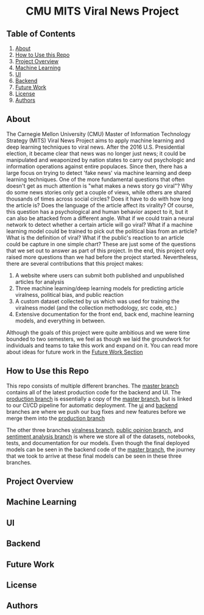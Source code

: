 <div align="center">

# CMU MITS Viral News Project

</div>

## Table of Contents
1. [About](#about)
2. [How to Use this Repo](#how-to-use-this-repo)
3. [Project Overview](#project-overview)
4. [Machine Learning](#machine-learning)
5. [UI](#ui)
6. [Backend](#backend)
7. [Future Work](#future-work)
8. [License](#license)
9. [Authors](#authors)

## About
The Carnegie Mellon University (CMU) Master of Information Technology Strategy (MITS) Viral News Project aims to apply machine learning and deep learning techniques to viral news. After the 2016 U.S. Presidential election, it became clear that news was no longer just news; it could be manipulated and weaponized by nation states to carry out psychologic and information operations against entire populaces. Since then, there has a large focus on trying to detect 'fake news' via machine learning and deep learning techniques. One of the more fundamental questions that often doesn't get as much attention is "what makes a news story go viral"? Why do some news stories only get a couple of views, while others are shared thousands of times across social circles? Does it have to do with how long the article is? Does the language of the article affect its virality? Of course, this question has a psychological and human behavior aspect to it, but it can also be attacked from a different angle. What if we could train a neural network to detect whether a certain article will go viral? What if a machine learning model could be trained to pick out the political bias from an article? What is the definition of viral? What if the public's reaction to an article could be capture in one simple chart? These are just some of the questions that we set out to answer as part of this project. In the end, this project only raised more questions than we had before the project started. Nevertheless, there are several contributions that this project makes:

1. A website where users can submit both published and unpublished articles for analysis
2. Three machine learning/deep learning models for predicting article viralness, political bias, and public reaction
3. A custom dataset collected by us which was used for training the viralness model (and the collection methodology, src code, etc.)
4. Extensive documentation for the front end, back end, machine learning models, and everything in between.

Although the goals of this project were quite ambitious and we were time bounded to two semesters, we feel as though we laid the groundwork for individuals and teams to take this work and expand on it. You can read more about ideas for future work in the [Future Work Section](#future-work) 

## How to Use this Repo

This repo consists of multiple different branches. The [master branch](https://github.com/raaahulss/project_viralnews) contains all of the latest production code for the backend and UI. The [production branch](https://github.com/raaahulss/project_viralnews/tree/production) is essentially a copy of the [master branch](https://github.com/raaahulss/project_viralnews), but is linked to our CI/CD pipeline for automatic deployment. The [ui](https://github.com/raaahulss/project_viralnews/tree/ui) and [backend](https://github.com/raaahulss/project_viralnews/tree/backend) branches are where we push our bug fixes and new features before we merge them into the [production branch](https://github.com/raaahulss/project_viralnews/tree/production)

The other three branches [viralness branch](https://github.com/raaahulss/project_viralnews/tree/viralness), [public opinion branch](https://github.com/raaahulss/project_viralnews/tree/public_opinion), and [sentiment analysis branch](https://github.com/raaahulss/project_viralnews/tree/sentiment_analysis) is where we store all of the datasets, notebooks, tests, and documentation for our models. Even though the final deployed models can be seen in the backend code of the [master branch](https://github.com/raaahulss/project_viralnews), the journey that we took to arrive at these final models can be seen in these three branches. 



## Project Overview



## Machine Learning


## UI


## Backend


## Future Work


## License


## Authors

